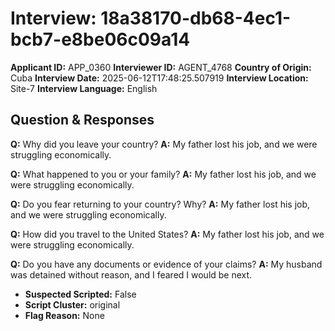 # Interview: 18a38170-db68-4ec1-bcb7-e8be06c09a14
**Applicant ID:** APP_0360
**Interviewer ID:** AGENT_4768
**Country of Origin:** Cuba
**Interview Date:** 2025-06-12T17:48:25.507919
**Interview Location:** Site-7
**Interview Language:** English

## Question & Responses

**Q:** Why did you leave your country?
**A:** My father lost his job, and we were struggling economically.

**Q:** What happened to you or your family?
**A:** My father lost his job, and we were struggling economically.

**Q:** Do you fear returning to your country? Why?
**A:** My father lost his job, and we were struggling economically.

**Q:** How did you travel to the United States?
**A:** My father lost his job, and we were struggling economically.

**Q:** Do you have any documents or evidence of your claims?
**A:** My husband was detained without reason, and I feared I would be next.

- **Suspected Scripted:** False
- **Script Cluster:** original
- **Flag Reason:** None